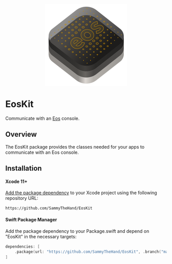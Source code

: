 <p align="center">
    <img src="eoskit-icon.svg" width="256" align="middle" alt=“EosKit”/>
</p>

# EosKit
Communicate with an [Eos](https://www.etcconnect.com/Products/Consoles/Eos-Family/) console.

## Overview
The EosKit package provides the classes needed for your apps to communicate with an Eos console.

## Installation

#### Xcode 11+
[Add the package dependency](https://developer.apple.com/documentation/xcode/adding_package_dependencies_to_your_app) to your Xcode project using the following repository URL: 
``` 
https://github.com/SammyTheHand/EosKit
```
#### Swift Package Manager

Add the package dependency to your Package.swift and depend on "EosKit" in the necessary targets:

```  swift
dependencies: [
    .package(url: "https://github.com/SammyTheHand/EosKit", .branch("master"))
]
```
